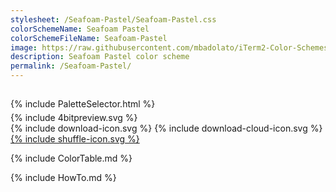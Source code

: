 ```yaml
---
stylesheet: /Seafoam-Pastel/Seafoam-Pastel.css
colorSchemeName: Seafoam Pastel
colorSchemeFileName: Seafoam-Pastel
image: https://raw.githubusercontent.com/mbadolato/iTerm2-Color-Schemes/master/screenshots/seafoam_pastel.png
description: Seafoam Pastel color scheme
permalink: /Seafoam-Pastel/
---
```


<h2 style='text-align:center'>
    <a id='colorSchemeNameLink' href='#'>
        <span class='ColorSchemeFileName'></span>
    </a>
</h2>

<div class='centeredText' style='margin-bottom:1%'>
{% include PaletteSelector.html %}
</div>

<div class='centeredText'>
{% include 4bitpreview.svg %}
</div>

<div class='centeredText'>
    <a id='downloadSchemeLink' class='padded'>
{% include download-icon.svg %}
    </a>
    <a id='cdnSchemeLink' class='padded'>
{% include download-cloud-icon.svg %}
    </a>
    <a id='feelingLucky' href="javascript:feelingLucky(document.getElementById('themeSelector'))" class='padded'>
{% include shuffle-icon.svg %}
    </a>    
</div>

{% include ColorTable.md %}

{% include HowTo.md %}

